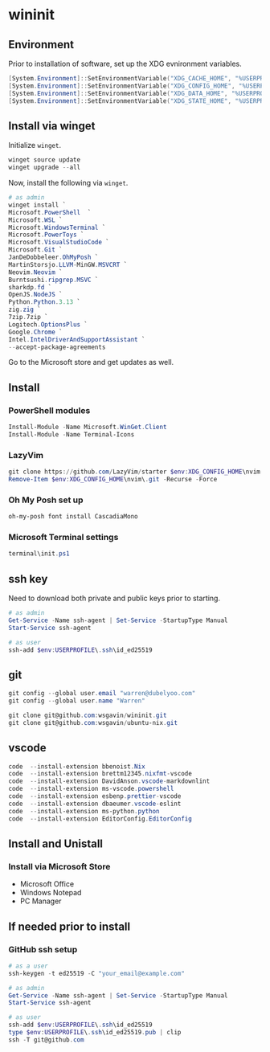 # wininit

## Environment

Prior to installation of software, set up the XDG evnironment variables.

```powershell
[System.Environment]::SetEnvironmentVariable("XDG_CACHE_HOME", "%USERPROFILE%\.cache", "User")
[System.Environment]::SetEnvironmentVariable("XDG_CONFIG_HOME", "%USERPROFILE%\.config", "User")
[System.Environment]::SetEnvironmentVariable("XDG_DATA_HOME", "%USERPROFILE%\.local\share", "User")
[System.Environment]::SetEnvironmentVariable("XDG_STATE_HOME", "%USERPROFILE%\.local\state", "User")
```

## Install via winget

Initialize `winget`.

```powershell
winget source update
winget upgrade --all
```

Now, install the following via `winget`.

```powershell
# as admin
winget install `
Microsoft.PowerShell  `
Microsoft.WSL `
Microsoft.WindowsTerminal `
Microsoft.PowerToys `
Microsoft.VisualStudioCode `
Microsoft.Git `
JanDeDobbeleer.OhMyPosh `
MartinStorsjo.LLVM-MinGW.MSVCRT `
Neovim.Neovim `
Burntsushi.ripgrep.MSVC `
sharkdp.fd `
OpenJS.NodeJS `
Python.Python.3.13 `
zig.zig `
7zip.7zip `
Logitech.OptionsPlus `
Google.Chrome `
Intel.IntelDriverAndSupportAssistant `
--accept-package-agreements
```

Go to the Microsoft store and get updates as well.

## Install

### PowerShell modules

```powershell
Install-Module -Name Microsoft.WinGet.Client
Install-Module -Name Terminal-Icons
```

### LazyVim

```powershell
git clone https://github.com/LazyVim/starter $env:XDG_CONFIG_HOME\nvim
Remove-Item $env:XDG_CONFIG_HOME\nvim\.git -Recurse -Force
```

### Oh My Posh set up

``` powershell
oh-my-posh font install CascadiaMono
```

### Microsoft Terminal settings

```powershell
terminal\init.ps1
```

## ssh key

Need to download both private and public keys prior to starting.

```powershell
# as admin
Get-Service -Name ssh-agent | Set-Service -StartupType Manual
Start-Service ssh-agent

# as user
ssh-add $env:USERPROFILE\.ssh\id_ed25519
```

## git

```powershell
git config --global user.email "warren@dubelyoo.com"
git config --global user.name "Warren"

git clone git@github.com:wsgavin/wininit.git
git clone git@github.com:wsgavin/ubuntu-nix.git

```

## vscode

```powershell
code  --install-extension bbenoist.Nix
code  --install-extension brettm12345.nixfmt-vscode
code  --install-extension DavidAnson.vscode-markdownlint
code  --install-extension ms-vscode.powershell
code  --install-extension esbenp.prettier-vscode
code  --install-extension dbaeumer.vscode-eslint
code  --install-extension ms-python.python
code  --install-extension EditorConfig.EditorConfig
```

## Install and Unistall

### Install via Microsoft Store

- Microsoft Office
- Windows Notepad
- PC Manager


## If needed prior to install

### GitHub ssh setup

```powershell
# as a user
ssh-keygen -t ed25519 -C "your_email@example.com"

# as admin
Get-Service -Name ssh-agent | Set-Service -StartupType Manual
Start-Service ssh-agent

# as user
ssh-add $env:USERPROFILE\.ssh\id_ed25519
type $env:USERPROFILE\.ssh\id_ed25519.pub | clip
ssh -T git@github.com
```

